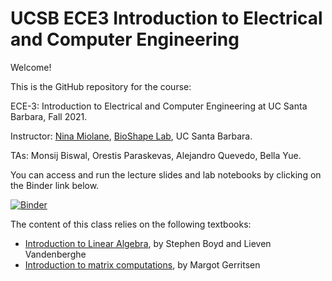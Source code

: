 # UCSB ECE3 Introduction to Electrical and Computer Engineering

Welcome!

This is the GitHub repository for the course:

ECE-3: Introduction to Electrical and Computer Engineering at UC Santa Barbara, Fall 2021.

Instructor: [Nina Miolane](https://www.ece.ucsb.edu/people/faculty/nina-miolane), [BioShape Lab](bioshape.ece.ucsb.edu), UC Santa Barbara.

TAs: Monsij Biswal, Orestis Paraskevas, Alejandro Quevedo, Bella Yue.

You can access and run the lecture slides and lab notebooks by clicking on the Binder link below.

[![Binder](https://mybinder.org/badge_logo.svg)](https://mybinder.org/v2/gh/bioshape-lab/ece3/main?filepath=lectures)

The content of this class relies on the following textbooks:
- [Introduction to Linear Algebra](http://vmls-book.stanford.edu/vmls.pdf), by Stephen Boyd and Lieven Vandenberghe
- [Introduction to matrix computations](https://stanford.app.box.com/s/12f2f622y831bp6jb5zs/file/21165143711), by Margot Gerritsen
